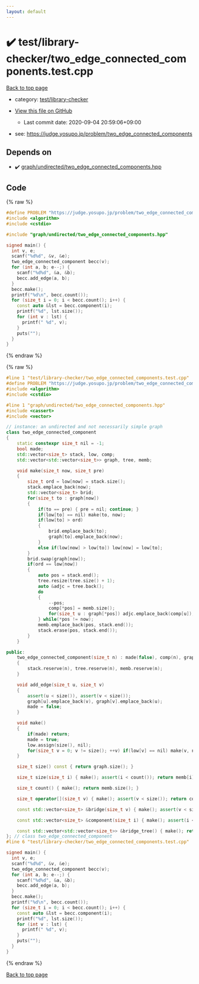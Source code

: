```yaml
---
layout: default
---
```


<!-- mathjax config similar to math.stackexchange -->
<script type="text/javascript" async
  src="https://cdnjs.cloudflare.com/ajax/libs/mathjax/2.7.5/MathJax.js?config=TeX-MML-AM_CHTML">
</script>
<script type="text/x-mathjax-config">
  MathJax.Hub.Config({
    TeX: { equationNumbers: { autoNumber: "AMS" }},
    tex2jax: {
      inlineMath: [ ['$','$'] ],
      processEscapes: true
    },
    "HTML-CSS": { matchFontHeight: false },
    displayAlign: "left",
    displayIndent: "2em"
  });
</script>

<script type="text/javascript" src="https://cdnjs.cloudflare.com/ajax/libs/jquery/3.4.1/jquery.min.js"></script>
<script src="https://cdn.jsdelivr.net/npm/jquery-balloon-js@1.1.2/jquery.balloon.min.js" integrity="sha256-ZEYs9VrgAeNuPvs15E39OsyOJaIkXEEt10fzxJ20+2I=" crossorigin="anonymous"></script>
<script type="text/javascript" src="../../../assets/js/copy-button.js"></script>
<link rel="stylesheet" href="../../../assets/css/copy-button.css" />


# :heavy_check_mark: test/library-checker/two_edge_connected_components.test.cpp

<a href="../../../index.html">Back to top page</a>

* category: <a href="../../../index.html#8a40f8ed03f4cdb6c2fe0a2d4731a143">test/library-checker</a>
* <a href="{{ site.github.repository_url }}/blob/master/test/library-checker/two_edge_connected_components.test.cpp">View this file on GitHub</a>
    - Last commit date: 2020-09-04 20:59:06+09:00


* see: <a href="https://judge.yosupo.jp/problem/two_edge_connected_components">https://judge.yosupo.jp/problem/two_edge_connected_components</a>


## Depends on

* :heavy_check_mark: <a href="../../../library/graph/undirected/two_edge_connected_components.hpp.html">graph/undirected/two_edge_connected_components.hpp</a>


## Code

<a id="unbundled"></a>
{% raw %}
```cpp
#define PROBLEM "https://judge.yosupo.jp/problem/two_edge_connected_components"
#include <algorithm>
#include <cstdio>

#include "graph/undirected/two_edge_connected_components.hpp"

signed main() {
  int v, e;
  scanf("%d%d", &v, &e);
  two_edge_connected_component becc(v);
  for (int a, b; e--;) {
    scanf("%d%d", &a, &b);
    becc.add_edge(a, b);
  }
  becc.make();
  printf("%d\n", becc.count());
  for (size_t i = 0; i < becc.count(); i++) {
    const auto &lst = becc.component(i);
    printf("%d", lst.size());
    for (int v : lst) {
      printf(" %d", v);
    }
    puts("");
  }
}

```
{% endraw %}

<a id="bundled"></a>
{% raw %}
```cpp
#line 1 "test/library-checker/two_edge_connected_components.test.cpp"
#define PROBLEM "https://judge.yosupo.jp/problem/two_edge_connected_components"
#include <algorithm>
#include <cstdio>

#line 1 "graph/undirected/two_edge_connected_components.hpp"
#include <cassert>
#include <vector>

// instance: an undirected and not necessarily simple graph
class two_edge_connected_component
{
    static constexpr size_t nil = -1;
    bool made;
    std::vector<size_t> stack, low, comp;
    std::vector<std::vector<size_t>> graph, tree, memb;

    void make(size_t now, size_t pre)
    {
        size_t ord = low[now] = stack.size();
        stack.emplace_back(now);
        std::vector<size_t> brid;
        for(size_t to : graph[now])
        {
            if(to == pre) { pre = nil; continue; }
            if(low[to] == nil) make(to, now);
            if(low[to] > ord)
            {
                brid.emplace_back(to);
                graph[to].emplace_back(now);
            }
            else if(low[now] > low[to]) low[now] = low[to];
        }
        brid.swap(graph[now]);
        if(ord == low[now])
        {
            auto pos = stack.end();
            tree.resize(tree.size() + 1);
            auto &adjc = tree.back();
            do
            {
                --pos;
                comp[*pos] = memb.size();
                for(size_t u : graph[*pos]) adjc.emplace_back(comp[u]);
            } while(*pos != now);
            memb.emplace_back(pos, stack.end());
            stack.erase(pos, stack.end());
        }
    }

public:
    two_edge_connected_component(size_t n) : made(false), comp(n), graph(n)
    {
        stack.reserve(n), tree.reserve(n), memb.reserve(n);
    }

    void add_edge(size_t u, size_t v)
    {
        assert(u < size()), assert(v < size());
        graph[u].emplace_back(v), graph[v].emplace_back(u);
        made = false;
    }

    void make()
    {
        if(made) return;
        made = true;
        low.assign(size(), nil);
        for(size_t v = 0; v != size(); ++v) if(low[v] == nil) make(v, nil);
    }

    size_t size() const { return graph.size(); }

    size_t size(size_t i) { make(); assert(i < count()); return memb[i].size(); }

    size_t count() { make(); return memb.size(); }

    size_t operator[](size_t v) { make(); assert(v < size()); return comp[v]; }

    const std::vector<size_t> &bridge(size_t v) { make(); assert(v < size()); return graph[v]; }

    const std::vector<size_t> &component(size_t i) { make(); assert(i < count()); return memb[i]; }

    const std::vector<std::vector<size_t>> &bridge_tree() { make(); return tree; }
}; // class two_edge_connected_component
#line 6 "test/library-checker/two_edge_connected_components.test.cpp"

signed main() {
  int v, e;
  scanf("%d%d", &v, &e);
  two_edge_connected_component becc(v);
  for (int a, b; e--;) {
    scanf("%d%d", &a, &b);
    becc.add_edge(a, b);
  }
  becc.make();
  printf("%d\n", becc.count());
  for (size_t i = 0; i < becc.count(); i++) {
    const auto &lst = becc.component(i);
    printf("%d", lst.size());
    for (int v : lst) {
      printf(" %d", v);
    }
    puts("");
  }
}

```
{% endraw %}

<a href="../../../index.html">Back to top page</a>

